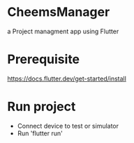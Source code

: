 # CheemsManager
a Project managment app using Flutter 
# Prerequisite
https://docs.flutter.dev/get-started/install
# Run project
- Connect device to test or simulator
- Run 'flutter run'
